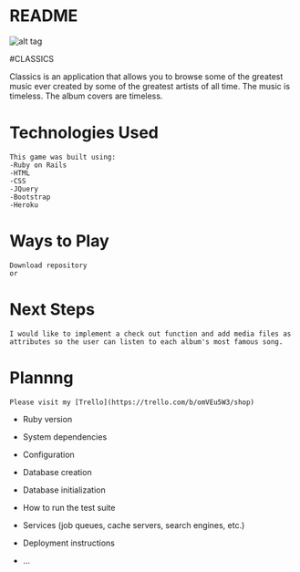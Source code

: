 # README

![alt tag](https://i.imgur.com/pPHKVq7.png)

#CLASSICS

Classics is an application that allows you to browse some of the greatest music ever created by some of the greatest artists of all time. The music is timeless. The album covers are timeless.

# Technologies Used 
    
    This game was built using:
    -Ruby on Rails
    -HTML
    -CSS
    -JQuery
    -Bootstrap
    -Heroku

# Ways to Play

    Download repository
    or

# Next Steps

    I would like to implement a check out function and add media files as attributes so the user can listen to each album's most famous song.

# Plannng

    Please visit my [Trello](https://trello.com/b/omVEu5W3/shop)


* Ruby version

* System dependencies

* Configuration

* Database creation

* Database initialization

* How to run the test suite

* Services (job queues, cache servers, search engines, etc.)

* Deployment instructions

* ...
